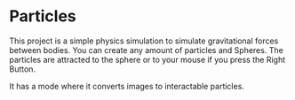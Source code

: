 # Particles

This project is a simple physics simulation to simulate gravitational forces between bodies. You can create any amount of particles and Spheres. The particles are attracted to the sphere or to your mouse if you press the Right Button.

It has a mode where it converts images to interactable particles.
